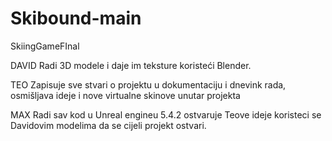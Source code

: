 # Skibound-main
 SkiingGameFInal

DAVID 
Radi 3D modele i daje im teksture koristeći Blender.

TEO
Zapisuje sve stvari o projektu u dokumentaciju i dnevink rada, osmišljava ideje i nove virtualne skinove unutar projekta

MAX
Radi sav kod u Unreal engineu 5.4.2 ostvaruje Teove ideje koristeci se Davidovim modelima da se cijeli projekt ostvari.
